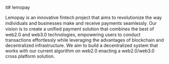 it# lemopay

Lemopay is an innovative ﬁntech project that aims to revolutionize the way individuals and businesses make and receive payments seamlessly. Our vision is to create a uniﬁed payment solution that combines the best of web2.0 and web3.0 technologies, empowering users to conduct transactions effortlessly while leveraging the advantages of blockchain and decentralized infrastructure. We aim to build a decentralized system that works with our current algorithm on web2.0 enacting a web2.0/web3.0 cross platform solution.

